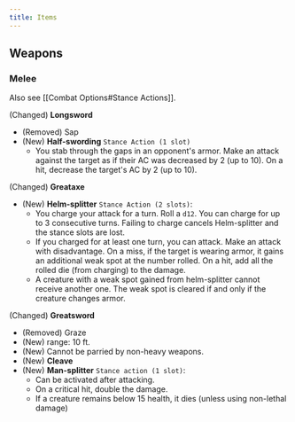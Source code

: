 ```yaml
---
title: Items
---
```


## Weapons

### Melee

Also see [[Combat Options#Stance Actions]].

(Changed) **Longsword** 
- (Removed) Sap
- (New) **Half-swording** `Stance Action (1 slot)` 
	- You stab through the gaps in an opponent's armor. Make an attack against the
	target as if their AC was decreased by 2 (up to 10). On a hit, decrease the
	target's AC by 2 (up to 10).

(Changed) **Greataxe**
- (New) **Helm-splitter** `Stance Action (2 slots)`:
	- You charge your attack for a turn. Roll a `d12`. You can charge for up to 3
	consecutive turns. Failing to charge cancels Helm-splitter and the stance slots
	are lost.
	-  If you charged for at least one turn, you can attack. Make an attack with
	disadvantage. On a miss, if the target is wearing armor, it gains an additional
	weak spot at the number rolled. On a hit, add all the rolled die (from
	charging) to the damage.
	- A creature with a weak spot gained from helm-splitter cannot receive another
	one. The weak spot is cleared if and only if the creature changes armor.

(Changed) **Greatsword**
- (Removed) Graze
- (New) range: 10 ft.
- (New) Cannot be parried by non-heavy weapons.
- (New) **Cleave**
- (New) **Man-splitter** `Stance action (1 slot)`:
	- Can be activated after attacking.
	- On a critical hit, double the damage.
	- If a creature remains below 15 health, it dies (unless using non-lethal damage) 